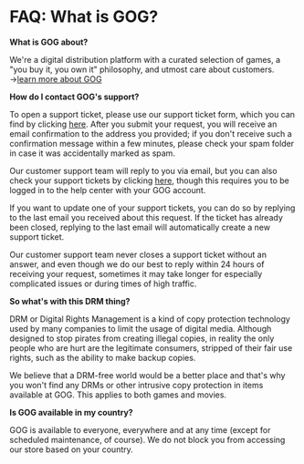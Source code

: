 FAQ: What is GOG?
=================

**What is GOG about?**

We're a digital distribution platform with a curated selection of games, a "you buy it, you own it" philosophy, and utmost care about customers.  
→[learn more about GOG](https://www.gog.com/about_gog)

  
**How do I contact GOG's support?**

To open a support ticket, please use our support ticket form, which you can find by clicking [here](https://support.gog.com/hc/en-us/requests/new). After you submit your request, you will receive an email confirmation to the address you provided; if you don't receive such a confirmation message within a few minutes, please check your spam folder in case it was accidentally marked as spam.

Our customer support team will reply to you via email, but you can also check your support tickets by clicking [here](https://support.gog.com/hc/requests), though this requires you to be logged in to the help center with your GOG account.

If you want to update one of your support tickets, you can do so by replying to the last email you received about this request. If the ticket has already been closed, replying to the last email will automatically create a new support ticket.

Our customer support team never closes a support ticket without an answer, and even though we do our best to reply within 24 hours of receiving your request, sometimes it may take longer for especially complicated issues or during times of high traffic.

  
  
**So what's with this DRM thing?**

DRM or Digital Rights Management is a kind of copy protection technology used by many companies to limit the usage of digital media. Although designed to stop pirates from creating illegal copies, in reality the only people who are hurt are the legitimate consumers, stripped of their fair use rights, such as the ability to make backup copies.

We believe that a DRM-free world would be a better place and that's why you won't find any DRMs or other intrusive copy protection in items available at GOG. This applies to both games and movies.

  
  
**Is GOG available in my country?**

GOG is available to everyone, everywhere and at any time (except for scheduled maintenance, of course). We do not block you from accessing our store based on your country.